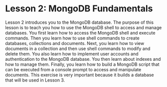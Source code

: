 <h1>Lesson 2: MongoDB Fundamentals</h1>
<p>
Lesson 2 introduces you to the MongoDB database. The purpose of this lesson is to teach you how to use the MongoDB shell to access and manage databases. You first learn how to access the MongoDB shell and execute commands. Then you learn how to use shell commands to create databases, collections and documents. Next, you learn how to view documents in a collection and then use shell commands to modify and delete them. You also learn how to implement user accounts and authentication to the MongoDB database. You then learn about indexes and how to manage them. Finally, you learn how to build a MongoDB script that can be executed from a console prompt to access and manipulate documents. This exercise is very important because it builds a database that will be used in Lesson 3. 
</p>